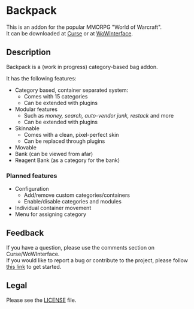 # Backpack

This is an addon for the popular MMORPG "World of Warcraft".  
It can be downloaded at [Curse](//mods.curse.com/addons/wow/backpack) or at [WoWInterface](//wowinterface.com/downloads/info16997).

## Description

Backpack is a (work in progress) category-based bag addon.

It has the following features:

- Category based, container separated system:
	- Comes with 15 categories
	- Can be extended with plugins
- Modular features
	- Such as _money, search, auto-vendor junk, restack_ and more
	- Can be extended with plugins
- Skinnable
	- Comes with a clean, pixel-perfect skin
	- Can be replaced through plugins
- Movable
- Bank (can be viewed from afar)
- Reagent Bank (as a category for the bank)

### Planned features

- Configuration
	- Add/remove custom categories/containers
	- Enable/disable categories and modules
- Individual container movement
- Menu for assigning category

## Feedback

If you have a question, please use the comments section on Curse/WoWInterface.  
If you would like to report a bug or contribute to the project, please follow [this link](//github.com/p3lim-wow/Backpack/issues?q=) to get started.

## Legal

Please see the [LICENSE](//github.com/p3lim-wow/Backpack/blob/master/LICENSE.txt) file.

